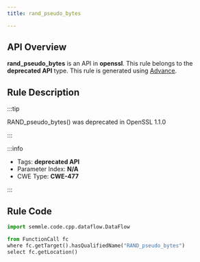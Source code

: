 ```yaml
---
title: rand_pseudo_bytes

---
```



## API Overview
**rand_pseudo_bytes** is an API in **openssl**. This rule belongs to the **deprecated API** type. This rule is generated using [Advance](../../tools/Advance).
## Rule Description

:::tip

RAND_pseudo_bytes() was deprecated in OpenSSL 1.1.0

:::

:::info

- Tags: **deprecated API**
- Parameter Index: **N/A**
- CWE Type: **CWE-477**

:::

## Rule Code
```python
import semmle.code.cpp.dataflow.DataFlow

from FunctionCall fc
where fc.getTarget().hasQualifiedName("RAND_pseudo_bytes")
select fc.getLocation()
```